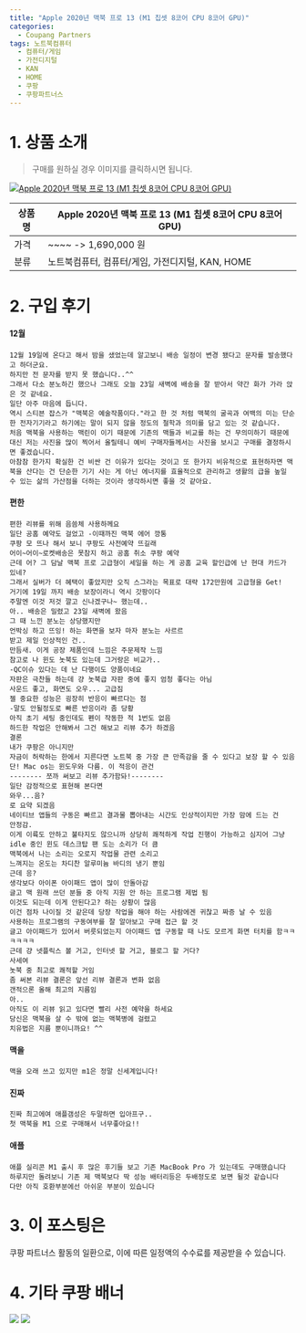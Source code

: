 ```yaml
---
title: "Apple 2020년 맥북 프로 13 (M1 칩셋 8코어 CPU 8코어 GPU)"
categories:
  - Coupang Partners
tags: 노트북컴퓨터
  - 컴퓨터/게임
  - 가전디지털
  - KAN
  - HOME
  - 쿠팡
  - 쿠팡파트너스
---
```

# 1. 상품 소개
> 구매를 원하실 경우 이미지를 클릭하시면 됩니다.

[![Apple 2020년 맥북 프로 13 (M1 칩셋 8코어 CPU 8코어 GPU)](https://static.coupangcdn.com/image/affiliate/banner/c78134b23d4abb50246859cee3fceaaa@2x.jpg)](https://coupa.ng/bOX6iV)

상품명 | Apple 2020년 맥북 프로 13 (M1 칩셋 8코어 CPU 8코어 GPU)
-------|-------
가격 | ~~~~ -> 1,690,000 원
분류 | 노트북컴퓨터, 컴퓨터/게임, 가전디지털, KAN, HOME

# 2. 구입 후기

####    12월
    12월 19일에 온다고 해서 밤을 샜었는데 알고보니 배송 일정이 변경 됐다고 문자를 발송했다고 하더군요.
    하지만 전 문자를 받지 못 했습니다..^^
    그래서 다소 분노하긴 했으나 그래도 오늘 23일 새벽에 배송을 잘 받아서 약간 화가 가라 앉은 것 같네요.
    일단 아주 마음에 듭니다.
    역시 스티븐 잡스가 "맥북은 예술작품이다."라고 한 것 처럼 맥북의 굴곡과 여백의 미는 단순한 전자기기라고 하기에는 말이 되지 않을 정도의 철학과 의미를 담고 있는 것 같습니다.
    처음 맥북을 사용하는 맥린이 이기 때문에 기존의 맥들과 비교를 하는 건 무의미하기 때문에 대신 저는 사진을 많이 찍어서 올릴테니 예비 구매자들께서는 사진을 보시고 구매를 결정하시면 좋겠습니다.
    아참참 한가지 확실한 건 비싼 건 이유가 있다는 것이고 또 한가지 비유적으로 표현하자면 맥북을 산다는 건 단순한 기기 사는 게 아닌 에너지를 효율적으로 관리하고 생활의 급을 높일 수 있는 삶의 가산점을 더하는 것이라 생각하시면 좋을 것 같아요.

####    편한
    편한 리뷰를 위해 음씀체 사용하께요
    일단 공홈 예약도 걸었고 -이때까진 맥북 에어 깡통
    쿠팡 모 뜨나 해서 보니 쿠팡도 사전예약 뜨길래
    어이~어이~로켓배송은 못참지 하고 공홈 취소 쿠팡 예약
    근데 어? 그 담날 맥북 프로 고급형이 세일을 하는 게 공홈 교육 할인급에 난 현대 카드가 있네?
    그래서 실버가 더 혜택이 좋았지만 오직 스그라는 목표로 대략 172만원에 고급형을 Get!
    거기에 19일 까지 배송 보장이라니 역시 갓팡이다
    주말엔 이것 저것 깔고 신나겠구나~ 했는데..
    아.. 배송은 밀렸고 23일 새벽에 왔음
    그 때 느낀 분노는 상당했지만
    언박싱 하고 뜨잉! 하는 화면을 보자 마자 분노는 사르르
    받고 제일 인상적인 건..
    만듬새. 이게 공장 제품인데 느낌은 주문제작 느낌
    참고로 나 윈도 놋북도 있는데 그거랑은 비교가..
    -QC이슈 있다는 데 난 다행이도 양품이네요
    자판은 극찬들 하는데 걍 놋북급 자판 중에 좋지 엄청 좋다는 아님
    사운드 좋고, 화면도 오우... 고급짐
    젤 중요한 성능은 굉장히 반응이 빠르다는 점
    -말도 안될정도로 빠른 반응이라 좀 당황
    아직 초기 세팅 중인데도 펜이 작동한 적 1번도 없음
    하드한 작업은 안해봐서 그건 해보고 리뷰 추가 하겠음
    결론
    내가 쿠팡은 아니지만
    자금이 허락하는 한에서 지른다면 노트북 중 가장 큰 만족감을 줄 수 있다고 보장 할 수 있음
    단! Mac os는 윈도우와 다름. 이 적응이 관건
    -------- 쪼까 써보고 리뷰 추가함돠!--------
    일단 감정적으로 표현해 본다면
    와우...음?
    로 요약 되겠음
    네이티브 앱들의 구동은 빠르고 결과물 뽑아내는 시간도 인상적이지만 가장 맘에 드는 건
    안정감.
    이게 이륙도 안하고 불타지도 않으니까 상당히 쾌적하게 작업 진행이 가능하고 심지어 그냥 idle 중인 윈도 데스크탑 팬 도는 소리가 더 큼
    맥북에서 나는 소리는 오로지 작업물 관련 소리고 
    느껴지는 온도는 차디찬 알루미늄 바디의 냉기 뿐임
    근데 응? 
    생각보다 아이폰 아이패드 앱이 많이 안돌아감
    글고 맥 원래 쓰던 분들 중 아직 지원 안 하는 프로그램 제법 됨
    이것도 되는데 이게 안된다고? 하는 상황이 많음
    이건 점차 나이질 것 같은데 당장 작업을 해야 하는 사람에겐 귀찮고 짜증 날 수 있음
    사용하는 프로그램의 구동여부를 잘 알아보고 구매 접근 할 것
    글고 아이패드가 있어서 버릇되었는지 아이패드 앱 구동할 때 나도 모르게 화면 터치를 함ㅋㅋㅋㅋㅋㅋ
    근데 걍 넷플릭스 볼 거고, 인터넷 할 거고, 블로그 할 거다?
    사세여
    놋북 중 최고로 쾌적할 거임
    좀 써본 리뷰 결론은 앞선 리뷰 결론과 변화 없음
    갠적으론 올해 최고의 지름임
    아..
    아직도 이 리뷰 읽고 있다면 빨리 사전 예약을 하세요
    당신은 맥북을 살 수 밖에 없는 맥북병에 걸렸고
    치유법은 지름 뿐이니까요! ^^

####    맥을
    맥을 오래 쓰고 있지만 m1은 정말 신세계입니다!

####    진짜
    진짜 최고에여 애플갬성은 두말하면 입아프구..
    첫 맥북을 M1 으로 구매해서 너무좋아요!!

####    애플
    애플 실리콘 M1 출시 후 많은 후기들 보고 기존 MacBook Pro 가 있는데도 구매했습니다
    하루지만 돌려보니 기존 제 맥북보다 딱 성능 배터리등은 두배정도로 보면 될것 같습니다
    다만 아직 호환부분에선 아쉬운 부분이 있습니다

# 3. 이 포스팅은
쿠팡 파트너스 활동의 일환으로, 이에 따른 일정액의 수수료를 제공받을 수 있습니다.

# 4. 기타 쿠팡 배너
[![](https://ads-partners.coupang.com/banners/404218?subId=&traceId=V0-301-bae0f72e5e59e45f-I404218&w=728&h=90)](https://coupa.ng/bOXH5d)
[![](https://ads-partners.coupang.com/banners/404240?subId=&traceId=V0-301-371ae01f4226dec2-I404240&w=728&h=90)](https://coupa.ng/bOXIeg)

